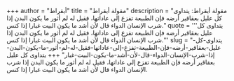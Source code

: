 +++
author = "أبقراط"
title = "مقولة أبقراط"
description = "مقولة أبقراط: يتداوى كل عليل بعقاقير أرضه فإن الطبيعة تفزع إلى عاداتها، فقيل له لم أثور ما يكون البدن إذا شرب الإنسان الدواء قال لأن أشد ما يكون البيت غبارا إذا كنس."
quote = '''يتداوى كل عليل بعقاقير أرضه فإن الطبيعة تفزع إلى عاداتها، فقيل له لم أثور ما يكون البدن إذا شرب الإنسان الدواء قال لأن أشد ما يكون البيت غبارا إذا كنس.''' 
slug = "يتداوى-كل-عليل-بعقاقير-أرضه-فإن-الطبيعة-تفزع-إلى-عاداتها-فقيل-له-لم-أثور-ما-يكون-البدن-إذا-شرب-الإنسان-الدواء-قال-لأن-أشد-ما-يكون-البيت-غبار"
+++
يتداوى كل عليل بعقاقير أرضه فإن الطبيعة تفزع إلى عاداتها، فقيل له لم أثور ما يكون البدن إذا شرب الإنسان الدواء قال لأن أشد ما يكون البيت غبارا إذا كنس.
